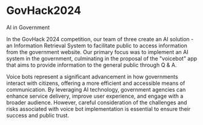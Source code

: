 # GovHack2024
AI in Government

In the GovHack 2024 competition, our team of three create an AI solution - an Information Retrieval System to facilitate public to access information from the government website.
Our primary focus was to implement an AI system in the government, culminating in the proposal of the "voicebot" app that aims to provide information to the general public through Q & A.

Voice bots represent a significant advancement in how governments interact with citizens, offering a more efficient and accessible means of communication. By leveraging AI technology, government agencies can enhance service delivery, improve user experience, and engage with a broader audience. However, careful consideration of the challenges and risks associated with voice bot implementation is essential to ensure their success and public trust.

